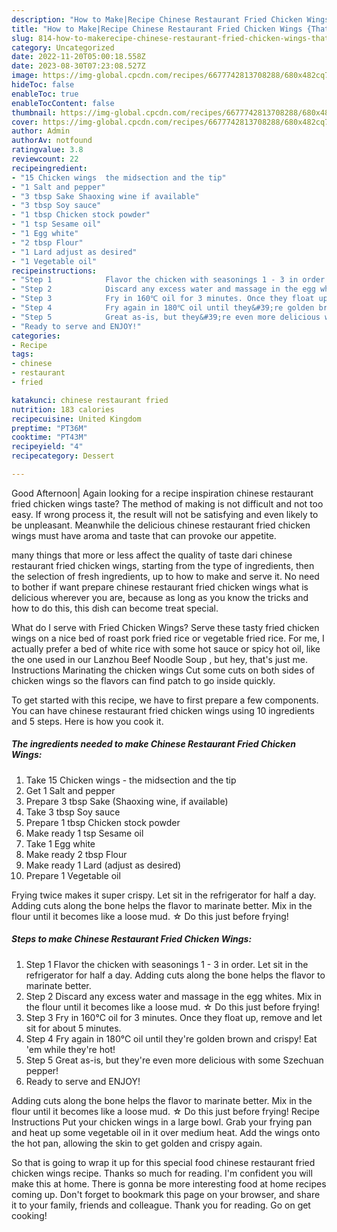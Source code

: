 ```yaml
---
description: "How to Make|Recipe Chinese Restaurant Fried Chicken Wings {That is Simple"
title: "How to Make|Recipe Chinese Restaurant Fried Chicken Wings {That is Simple"
slug: 814-how-to-makerecipe-chinese-restaurant-fried-chicken-wings-that-is-simple
category: Uncategorized
date: 2022-11-20T05:00:18.558Z
date: 2023-08-30T07:23:08.527Z
image: https://img-global.cpcdn.com/recipes/6677742813708288/680x482cq70/chinese-restaurant-fried-chicken-wings-recipe-main-photo.jpg
hideToc: false
enableToc: true
enableTocContent: false
thumbnail: https://img-global.cpcdn.com/recipes/6677742813708288/680x482cq70/chinese-restaurant-fried-chicken-wings-recipe-main-photo.jpg
cover: https://img-global.cpcdn.com/recipes/6677742813708288/680x482cq70/chinese-restaurant-fried-chicken-wings-recipe-main-photo.jpg
author: Admin
authorAv: notfound
ratingvalue: 3.8
reviewcount: 22
recipeingredient:
- "15 Chicken wings  the midsection and the tip"
- "1 Salt and pepper"
- "3 tbsp Sake Shaoxing wine if available"
- "3 tbsp Soy sauce"
- "1 tbsp Chicken stock powder"
- "1 tsp Sesame oil"
- "1 Egg white"
- "2 tbsp Flour"
- "1 Lard adjust as desired"
- "1 Vegetable oil"
recipeinstructions:
- "Step 1            Flavor the chicken with seasonings 1 - 3 in order. Let sit in the refrigerator for half a day. Adding cuts along the bone helps the flavor to marinate better."
- "Step 2            Discard any excess water and massage in the egg whites. Mix in the flour until it becomes like a loose mud. ☆ Do this just before frying!"
- "Step 3            Fry in 160℃ oil for 3 minutes. Once they float up, remove and let sit for about 5 minutes."
- "Step 4            Fry again in 180℃ oil until they&#39;re golden brown and crispy! Eat &#39;em while they&#39;re hot!"
- "Step 5            Great as-is, but they&#39;re even more delicious with some Szechuan pepper!"
- "Ready to serve and ENJOY!"
categories:
- Recipe
tags:
- chinese
- restaurant
- fried

katakunci: chinese restaurant fried 
nutrition: 183 calories
recipecuisine: United Kingdom
preptime: "PT36M"
cooktime: "PT43M"
recipeyield: "4"
recipecategory: Dessert

---
```



Good Afternoon| Again looking for a recipe inspiration chinese restaurant fried chicken wings taste? The method of making is not difficult and not too easy. If wrong process it, the result will not be satisfying and even likely to be unpleasant. Meanwhile the delicious chinese restaurant fried chicken wings must have aroma and taste that can provoke our appetite.






many things that more or less affect the quality of taste dari chinese restaurant fried chicken wings, starting from the type of ingredients, then the selection of fresh ingredients, up to how to make and serve it. No need to bother if want prepare chinese restaurant fried chicken wings what is delicious wherever you are, because as long as you know the tricks and how to do this, this dish can become treat  special.


What do I serve with Fried Chicken Wings? Serve these tasty fried chicken wings on a nice bed of roast pork fried rice or vegetable fried rice. For me, I actually prefer a bed of white rice with some hot sauce or spicy hot oil, like the one used in our Lanzhou Beef Noodle Soup , but hey, that&#39;s just me. Instructions Marinating the chicken wings Cut some cuts on both sides of chicken wings so the flavors can find patch to go inside quickly.


To get started with this recipe, we have to first prepare a few components. You can have chinese restaurant fried chicken wings using 10 ingredients and 5 steps. Here is how you cook it.

<!--inarticleads1-->

##### The ingredients needed to make Chinese Restaurant Fried Chicken Wings:

1. Take 15 Chicken wings - the midsection and the tip
1. Get 1 Salt and pepper
1. Prepare 3 tbsp Sake (Shaoxing wine, if available)
1. Take 3 tbsp Soy sauce
1. Prepare 1 tbsp Chicken stock powder
1. Make ready 1 tsp Sesame oil
1. Take 1 Egg white
1. Make ready 2 tbsp Flour
1. Make ready 1 Lard (adjust as desired)
1. Prepare 1 Vegetable oil


Frying twice makes it super crispy. Let sit in the refrigerator for half a day. Adding cuts along the bone helps the flavor to marinate better. Mix in the flour until it becomes like a loose mud. ☆ Do this just before frying! 

<!--inarticleads2-->

##### Steps to make Chinese Restaurant Fried Chicken Wings:

1. Step 1            Flavor the chicken with seasonings 1 - 3 in order. Let sit in the refrigerator for half a day. Adding cuts along the bone helps the flavor to marinate better.
1. Step 2            Discard any excess water and massage in the egg whites. Mix in the flour until it becomes like a loose mud. ☆ Do this just before frying!
1. Step 3            Fry in 160℃ oil for 3 minutes. Once they float up, remove and let sit for about 5 minutes.
1. Step 4            Fry again in 180℃ oil until they&#39;re golden brown and crispy! Eat &#39;em while they&#39;re hot!
1. Step 5            Great as-is, but they&#39;re even more delicious with some Szechuan pepper!
1. Ready to serve and ENJOY!

Adding cuts along the bone helps the flavor to marinate better. Mix in the flour until it becomes like a loose mud. ☆ Do this just before frying! Recipe Instructions Put your chicken wings in a large bowl. Grab your frying pan and heat up some vegetable oil in it over medium heat. Add the wings onto the hot pan, allowing the skin to get golden and crispy again. 

So that is going to wrap it up for this special food chinese restaurant fried chicken wings recipe. Thanks so much for reading. I'm confident you will make this at home. There is gonna be more interesting food at home recipes coming up. Don't forget to bookmark this page on your browser, and share it to your family, friends and colleague. Thank you for reading. Go on get cooking!
